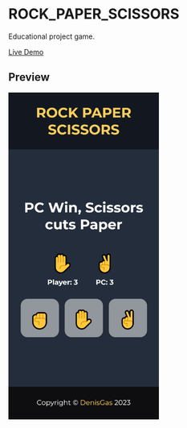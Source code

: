 # ROCK_PAPER_SCISSORS
Educational project game.

[Live Demo](https://denisgas.github.io/ROCK_PAPER_SCISSORS/)


## Preview

<img src = "./preview/preview.png " width=300px>
